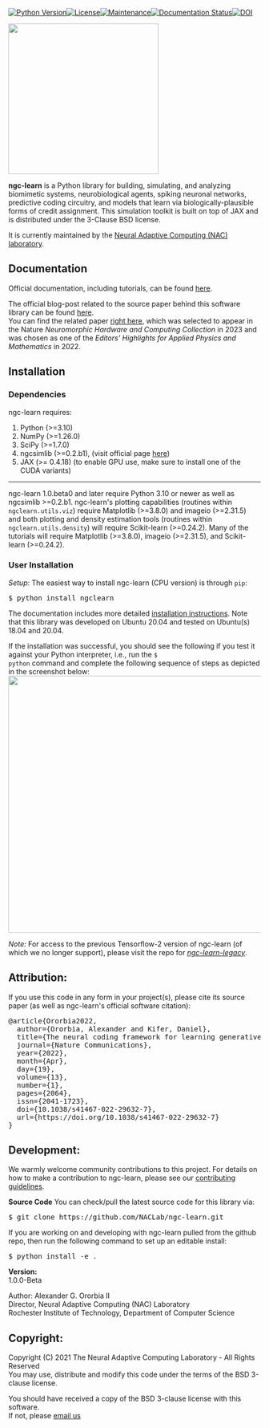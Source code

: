 [![Python Version](https://img.shields.io/badge/python-3.9%20%7C%203.10-blue.svg)](https://www.python.org/downloads)[![License](https://img.shields.io/badge/License-BSD_3--Clause-blue.svg)](https://opensource.org/licenses/BSD-3-Clause)[![Maintenance](https://img.shields.io/badge/Maintained%3F-yes-green.svg)](https://GitHub.com/Naereen/StrapDown.js/graphs/commit-activity)[![Documentation Status](https://readthedocs.org/projects/ngc-learn/badge/?version=latest)](http://ngc-learn.readthedocs.io/en/latest/?badge=latest)[![DOI](https://zenodo.org/badge/483413212.svg)](https://zenodo.org/badge/latestdoi/483413212)

<img src="docs/images/ngc-learn-logo.png" width="300">

<b>ngc-learn</b> is a Python library for building, simulating, and analyzing
biomimetic systems, neurobiological agents, spiking neuronal networks,
predictive coding circuitry, and models that learn via biologically-plausible
forms of credit assignment. This simulation toolkit is built on top of JAX and is
distributed under the 3-Clause BSD license.

It is currently maintained by the
<a href="https://www.cs.rit.edu/~ago/nac_lab.html">Neural Adaptive Computing (NAC) laboratory</a>.

## <b>Documentation</b>

Official documentation, including tutorials, can be found
<a href="https://ngc-learn.readthedocs.io/en/latest/#">here</a>.

The official blog-post related to the source paper behind this software library
can be found
<a href="https://go.nature.com/3rgl1K8">here</a>.<br>
You can find the related paper <a href="https://www.nature.com/articles/s41467-022-29632-7">right here</a>, which
was selected to appear in the Nature <i>Neuromorphic Hardware and Computing Collection</i> in 2023 and was
chosen as one of the <i>Editors' Highlights for Applied Physics and Mathematics</i> in 2022.

<!--The technical report going over the theoretical underpinnings of the
    NGC framework can be found here. TO BE RELEASED SOON. -->

## Installation

### Dependencies

ngc-learn requires:
1) Python (>=3.10)
2) NumPy (>=1.26.0)
3) SciPy (>=1.7.0)
4) ngcsimlib (>=0.2.b1), (visit official page <a href="https://github.com/NACLab/ngc-sim-lib">here</a>)
5) JAX (>= 0.4.18) (to enable GPU use, make sure to install one of the CUDA variants)
<!--
5) scikit-learn (>=1.3.1) if using `ngclearn.utils.density`
6) matplotlib (>=3.4.3) if using `ngclearn.utils.viz`
6) networkx  (>=2.6.3) (currently optional but required if using `ngclearn.utils.experimental.viz_utils`)
7) pyviz (>=0.2.0) (currently optional but required if using `ngclearn.utils.experimental.viz_utils`)
-->

---
ngc-learn 1.0.beta0 and later require Python 3.10 or newer as well as ngcsimlib >=0.2.b1.
ngc-learn's plotting capabilities (routines within `ngclearn.utils.viz`) require
Matplotlib (>=3.8.0) and imageio (>=2.31.5) and both plotting and density estimation
tools (routines within ``ngclearn.utils.density``) will require Scikit-learn (>=0.24.2).
Many of the tutorials will require Matplotlib (>=3.8.0), imageio (>=2.31.5), and Scikit-learn (>=0.24.2).
<!-- (Note: if using the `_generate_patch_set()` within the
image patching utilities, then Patchify will be needed).-->

### User Installation

<i>Setup</i>: The easiest way to install ngc-learn (CPU version) is through <code>pip</code>:
<pre>
$ python install ngclearn
</pre>

The documentation includes more detailed
<a href="https://ngc-learn.readthedocs.io/en/latest/installation.html">installation instructions</a>.
Note that this library was developed on Ubuntu 20.04 and tested on Ubuntu(s) 18.04 and 20.04.

<!--
<i>Setup:</i> To install ngc-learn, you can run (at the top-level of the
the <code>ngclearn</code> directory) the following bash command:
<pre>
$ python install .
</pre>

Running the above pip install will automatically install the CPU
version of JAX. If you want to use the GPU version instead, make sure to,
before running the above, to install JAX via the correct pip command
with the proper CUDA flags (depending on which CUDA is configured for your system)
as per their
<a href="https://jax.readthedocs.io/en/latest/installation.html">installation instructions</a>.
-->

<!--
(If you want to set up/install dependencies a priori, try running
`$ pip install -r requirements.txt` first before pip installing ngc-learn.)
-->

If the installation was successful, you should see the following if you test
it against your Python interpreter, i.e., run the <code>$ python</code> command
and complete the following sequence of steps as depicted in the screenshot below:<br>
<img src="docs/images/test_ngclearn_install.png" width="512">

<i>Note:</i> For access to the previous Tensorflow-2 version of ngc-learn (of
which we no longer support), please visit the repo for
<a href="https://github.com/NACLab/ngc-learn-legacy"><i>ngc-learn-legacy</i></a>.

## <b>Attribution:</b>

If you use this code in any form in your project(s), please cite its source
paper (as well as ngc-learn's official software citation):
<pre>
@article{Ororbia2022,
  author={Ororbia, Alexander and Kifer, Daniel},
  title={The neural coding framework for learning generative models},
  journal={Nature Communications},
  year={2022},
  month={Apr},
  day={19},
  volume={13},
  number={1},
  pages={2064},
  issn={2041-1723},
  doi={10.1038/s41467-022-29632-7},
  url={https://doi.org/10.1038/s41467-022-29632-7}
}
</pre>

## <b>Development:</b>

We warmly welcome community contributions to this project. For details on how to
make a contribution to ngc-learn, please see our
[contributing guidelines](CONTRIBUTING.md).

<b>Source Code</b>
You can check/pull the latest source code for this library via:
<pre>
$ git clone https://github.com/NACLab/ngc-learn.git
</pre>

If you are working on and developing with ngc-learn pulled from the github
repo, then run the following command to set up an editable install:
<pre>
$ python install -e .
</pre>

**Version:**<br>
1.0.0-Beta <!-- -Alpha -->

Author:
Alexander G. Ororbia II<br>
Director, Neural Adaptive Computing (NAC) Laboratory<br>
Rochester Institute of Technology, Department of Computer Science

## <b>Copyright:</b>

Copyright (C) 2021 The Neural Adaptive Computing Laboratory - All Rights Reserved<br>
You may use, distribute and modify this code under the
terms of the BSD 3-clause license.

You should have received a copy of the BSD 3-clause license with
this software.<br>
If not, please [email us](mailto:ago@cs.rit.edu)
